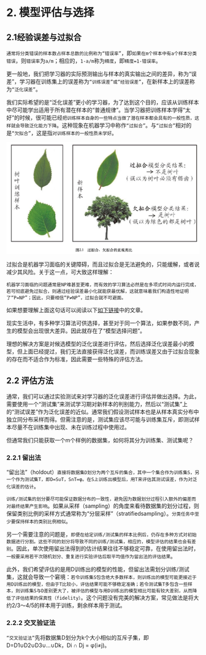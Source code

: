 # 2. 模型评估与选择

## 2.1经验误差与过拟合

`通常将分类错误的样本数占样本总数的比例称为“错误率”`，即`如果在m个样本中有a个样本分类错误`，则`错误率`为`a/m`；相应的，`1-a/m`称为`精度`，即`精度=1-错误率`。

更一般地，我们把学习器的实际预测输出与样本的真实输出之间的差异，称为“误差”，学习器在训练集上的误差称为`“训练误差”或“经验误差”`，在新样本上的误差称为`“泛化误差”`。

我们实际希望的是“泛化误差”更小的学习器，为了达到这个目的，应该从训练样本中尽可能学出适用于所有潜在样本的“普通规律”。当学习器把训练样本学得“太好”的时候，很可能已经`把训练样本自身的一些特点当做了潜在样本都会具有的一般性质，这样就会导致泛化能力下降`。这种现象在机器学习中称作`“过拟合”`。与`“过拟合”`相对的是`“欠拟合”`，这是指`对训练样本的一般性质未学好`。

![](2.1.png)

过拟合是机器学习面临的关键障碍，而且过拟合是无法避免的，只能缓解，或者说减少其风险。关于这一点，可大致这样理解：

`机器学习面临的问题通常是NP难甚至更难，而有效的学习算法必然是在多项式时间内运行完成，若可彻底避免过拟合，则通过经验误差最小化就能获最优解，这就意味着我们构造性地证明了“P=NP”；因此，只要相信“P≠NP”，过拟合就不可避面。`

如果想要理解上面这句话可以阅读以下[如下链接](https://zhuanlan.zhihu.com/p/143003261)中的文章。

现实生活中，有多种学习算法可供选择，甚至对于同一个算法，如果参数不同，产生的模型会出现很大差异。因此就存在了“模型选择问题”。

理想的解决方案是对候选模型的泛化误差进行评估，然后选择泛化误差最小的模型，但上面已经提过，我们无法直接获得泛化误差，而训练误差又由于过拟合现象的存在而不适合作为标准，因此需要一些特殊的评估方法。

## 2.2 评估方法

通常，我们可以通过实验测试来对学习器的泛化误差进行评估并做出选择。为此，需要使用一个“测试集”来测试学习期对新样本的判别能力，然后以“测试集”上的“测试误差”作为泛化误差的近似。通常我们假设测试样本也是从样本真实分布中独立同分布采样而得。但需注意的是，测试集应该尽可能与训练集互斥，即测试样本尽量不在训练集中出现、未在训练过程中使用过。

但通常我们只能获取一个m个样例的数据集，如何将其分为训练集、测试集呢？

### 2.2.1 留出法

“留出法”（holdout）`直接将数据集D划分为两个互斥的集合，其中一个集合作为训练集S，另一个作为测试集T，即D=S∪T，S∩T=φ。在S上训练出模型后，用T来评估其测试误差，作为对泛化误差的估计`。

`训练/测试集的划分要尽可能保证数据分布的一致性，避免因为数据划分过程引入额外的偏差而对最终结果产生影响`。如果从采样（sampling）的角度来看待数据集的划分过程，则保留类别比例的采样方式通常称为“分层采样”（stratifiedsampling）。`分类任务中至少要保持样本的类别比例相似`。

另一个需要注意的问题是，`即便在给定训练/测试集的样本比例后，仍存在多种方式对初始数据进行分割。这些不同的划分将导致不同的训练/测试集，相应的，模型评估的结果也会有差别`。因此，单次使用留出法得到的估计结果往往不够稳定可靠，在使用留出法时，`一般要采用若干次随机划分、重复进行实验评估后取平均值作为留出法的评估结果`。

此外，我们希望评估的是用D训练出的模型的性能，但留出法需划分训练/测试集，这就会导致一个窘境：`若令训练集S包含绝大多数样本，则训练出的模型可能更接近于用D训练出的模型，但由于T比较小，评估结果可能不够稳定准确；若令测试集T多包含一些样本，则训练集S与D差别更大了，被评估的模型与用D训练出的模型相比可能有较大差别，从而降低了评估结果的保真性（fidelity）`。这个问题没有完美的解决方案，常见做法是将大约2/3～4/5的样本用于训练，剩余样本用于测试。

### 2.2.2 交叉验证法

`“交叉验证法”`先将数据集D划分为k个大小相似的互斥子集，即D=D1∪D2∪D3∪...∪Dk，Di ∩ Dj = φ(i≠j)。